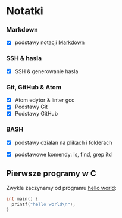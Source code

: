# Notatki

### Markdown
- [x] podstawy notacji [Markdown](https://daringfireball.net/projects/markdown/)

### SSH & hasla
- [x] SSH & generowanie hasla

### Git, GitHub & Atom
- [x] Atom edytor & linter gcc
- [x] Podstawy Git
- [x] Podstawy GitHub

### BASH
- [x] podstawy dzialan na plikach i folderach
- [x] podstawowe komendy: ls, find, grep itd


## Pierwsze programy w C

Zwykle zaczynamy od programu [hello world](/):

```c
int main() {
  printf("hello world\n");
}
```

